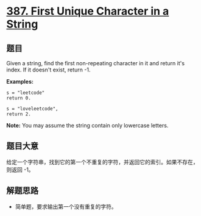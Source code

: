 # [387. First Unique Character in a String](https://leetcode-cn.com/problems/first-unique-character-in-a-string/)

## 题目

Given a string, find the first non-repeating character in it and return it's index. If it doesn't exist, return -1.

**Examples:**

    s = "leetcode"
    return 0.

    s = "loveleetcode",
    return 2.

**Note:** You may assume the string contain only lowercase letters.

## 题目大意

给定一个字符串，找到它的第一个不重复的字符，并返回它的索引。如果不存在，则返回 -1。

## 解题思路

- 简单题，要求输出第一个没有重复的字符。
